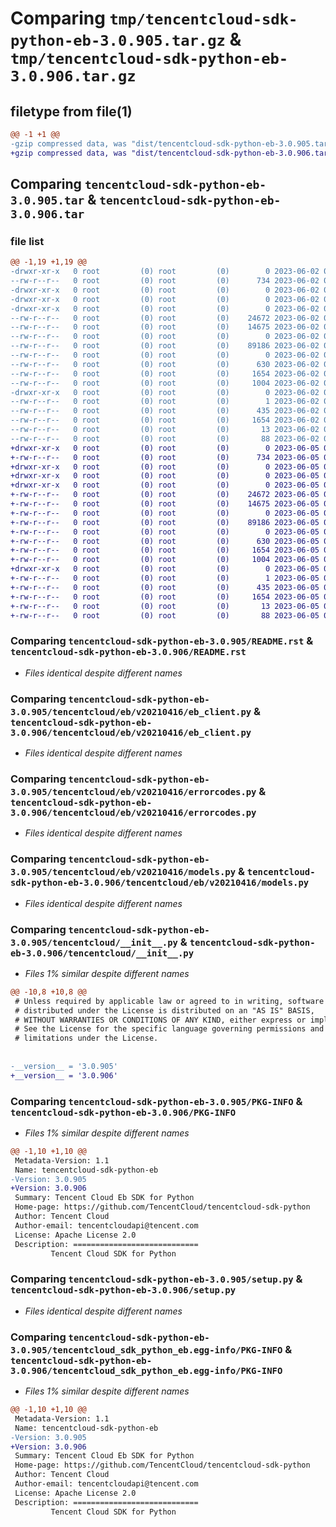 # Comparing `tmp/tencentcloud-sdk-python-eb-3.0.905.tar.gz` & `tmp/tencentcloud-sdk-python-eb-3.0.906.tar.gz`

## filetype from file(1)

```diff
@@ -1 +1 @@
-gzip compressed data, was "dist/tencentcloud-sdk-python-eb-3.0.905.tar", last modified: Fri Jun  2 00:27:40 2023, max compression
+gzip compressed data, was "dist/tencentcloud-sdk-python-eb-3.0.906.tar", last modified: Mon Jun  5 00:33:44 2023, max compression
```

## Comparing `tencentcloud-sdk-python-eb-3.0.905.tar` & `tencentcloud-sdk-python-eb-3.0.906.tar`

### file list

```diff
@@ -1,19 +1,19 @@
-drwxr-xr-x   0 root         (0) root         (0)        0 2023-06-02 00:27:40.000000 tencentcloud-sdk-python-eb-3.0.905/
--rw-r--r--   0 root         (0) root         (0)      734 2023-06-02 00:27:40.000000 tencentcloud-sdk-python-eb-3.0.905/README.rst
-drwxr-xr-x   0 root         (0) root         (0)        0 2023-06-02 00:27:40.000000 tencentcloud-sdk-python-eb-3.0.905/tencentcloud/
-drwxr-xr-x   0 root         (0) root         (0)        0 2023-06-02 00:27:40.000000 tencentcloud-sdk-python-eb-3.0.905/tencentcloud/eb/
-drwxr-xr-x   0 root         (0) root         (0)        0 2023-06-02 00:27:40.000000 tencentcloud-sdk-python-eb-3.0.905/tencentcloud/eb/v20210416/
--rw-r--r--   0 root         (0) root         (0)    24672 2023-06-02 00:27:40.000000 tencentcloud-sdk-python-eb-3.0.905/tencentcloud/eb/v20210416/eb_client.py
--rw-r--r--   0 root         (0) root         (0)    14675 2023-06-02 00:27:40.000000 tencentcloud-sdk-python-eb-3.0.905/tencentcloud/eb/v20210416/errorcodes.py
--rw-r--r--   0 root         (0) root         (0)        0 2023-06-02 00:27:40.000000 tencentcloud-sdk-python-eb-3.0.905/tencentcloud/eb/v20210416/__init__.py
--rw-r--r--   0 root         (0) root         (0)    89186 2023-06-02 00:27:40.000000 tencentcloud-sdk-python-eb-3.0.905/tencentcloud/eb/v20210416/models.py
--rw-r--r--   0 root         (0) root         (0)        0 2023-06-02 00:27:40.000000 tencentcloud-sdk-python-eb-3.0.905/tencentcloud/eb/__init__.py
--rw-r--r--   0 root         (0) root         (0)      630 2023-06-02 00:27:40.000000 tencentcloud-sdk-python-eb-3.0.905/tencentcloud/__init__.py
--rw-r--r--   0 root         (0) root         (0)     1654 2023-06-02 00:27:40.000000 tencentcloud-sdk-python-eb-3.0.905/PKG-INFO
--rw-r--r--   0 root         (0) root         (0)     1004 2023-06-02 00:27:40.000000 tencentcloud-sdk-python-eb-3.0.905/setup.py
-drwxr-xr-x   0 root         (0) root         (0)        0 2023-06-02 00:27:40.000000 tencentcloud-sdk-python-eb-3.0.905/tencentcloud_sdk_python_eb.egg-info/
--rw-r--r--   0 root         (0) root         (0)        1 2023-06-02 00:27:40.000000 tencentcloud-sdk-python-eb-3.0.905/tencentcloud_sdk_python_eb.egg-info/dependency_links.txt
--rw-r--r--   0 root         (0) root         (0)      435 2023-06-02 00:27:40.000000 tencentcloud-sdk-python-eb-3.0.905/tencentcloud_sdk_python_eb.egg-info/SOURCES.txt
--rw-r--r--   0 root         (0) root         (0)     1654 2023-06-02 00:27:40.000000 tencentcloud-sdk-python-eb-3.0.905/tencentcloud_sdk_python_eb.egg-info/PKG-INFO
--rw-r--r--   0 root         (0) root         (0)       13 2023-06-02 00:27:40.000000 tencentcloud-sdk-python-eb-3.0.905/tencentcloud_sdk_python_eb.egg-info/top_level.txt
--rw-r--r--   0 root         (0) root         (0)       88 2023-06-02 00:27:40.000000 tencentcloud-sdk-python-eb-3.0.905/setup.cfg
+drwxr-xr-x   0 root         (0) root         (0)        0 2023-06-05 00:33:44.000000 tencentcloud-sdk-python-eb-3.0.906/
+-rw-r--r--   0 root         (0) root         (0)      734 2023-06-05 00:33:44.000000 tencentcloud-sdk-python-eb-3.0.906/README.rst
+drwxr-xr-x   0 root         (0) root         (0)        0 2023-06-05 00:33:44.000000 tencentcloud-sdk-python-eb-3.0.906/tencentcloud/
+drwxr-xr-x   0 root         (0) root         (0)        0 2023-06-05 00:33:44.000000 tencentcloud-sdk-python-eb-3.0.906/tencentcloud/eb/
+drwxr-xr-x   0 root         (0) root         (0)        0 2023-06-05 00:33:44.000000 tencentcloud-sdk-python-eb-3.0.906/tencentcloud/eb/v20210416/
+-rw-r--r--   0 root         (0) root         (0)    24672 2023-06-05 00:33:44.000000 tencentcloud-sdk-python-eb-3.0.906/tencentcloud/eb/v20210416/eb_client.py
+-rw-r--r--   0 root         (0) root         (0)    14675 2023-06-05 00:33:44.000000 tencentcloud-sdk-python-eb-3.0.906/tencentcloud/eb/v20210416/errorcodes.py
+-rw-r--r--   0 root         (0) root         (0)        0 2023-06-05 00:33:44.000000 tencentcloud-sdk-python-eb-3.0.906/tencentcloud/eb/v20210416/__init__.py
+-rw-r--r--   0 root         (0) root         (0)    89186 2023-06-05 00:33:44.000000 tencentcloud-sdk-python-eb-3.0.906/tencentcloud/eb/v20210416/models.py
+-rw-r--r--   0 root         (0) root         (0)        0 2023-06-05 00:33:44.000000 tencentcloud-sdk-python-eb-3.0.906/tencentcloud/eb/__init__.py
+-rw-r--r--   0 root         (0) root         (0)      630 2023-06-05 00:33:44.000000 tencentcloud-sdk-python-eb-3.0.906/tencentcloud/__init__.py
+-rw-r--r--   0 root         (0) root         (0)     1654 2023-06-05 00:33:44.000000 tencentcloud-sdk-python-eb-3.0.906/PKG-INFO
+-rw-r--r--   0 root         (0) root         (0)     1004 2023-06-05 00:33:44.000000 tencentcloud-sdk-python-eb-3.0.906/setup.py
+drwxr-xr-x   0 root         (0) root         (0)        0 2023-06-05 00:33:44.000000 tencentcloud-sdk-python-eb-3.0.906/tencentcloud_sdk_python_eb.egg-info/
+-rw-r--r--   0 root         (0) root         (0)        1 2023-06-05 00:33:44.000000 tencentcloud-sdk-python-eb-3.0.906/tencentcloud_sdk_python_eb.egg-info/dependency_links.txt
+-rw-r--r--   0 root         (0) root         (0)      435 2023-06-05 00:33:44.000000 tencentcloud-sdk-python-eb-3.0.906/tencentcloud_sdk_python_eb.egg-info/SOURCES.txt
+-rw-r--r--   0 root         (0) root         (0)     1654 2023-06-05 00:33:44.000000 tencentcloud-sdk-python-eb-3.0.906/tencentcloud_sdk_python_eb.egg-info/PKG-INFO
+-rw-r--r--   0 root         (0) root         (0)       13 2023-06-05 00:33:44.000000 tencentcloud-sdk-python-eb-3.0.906/tencentcloud_sdk_python_eb.egg-info/top_level.txt
+-rw-r--r--   0 root         (0) root         (0)       88 2023-06-05 00:33:44.000000 tencentcloud-sdk-python-eb-3.0.906/setup.cfg
```

### Comparing `tencentcloud-sdk-python-eb-3.0.905/README.rst` & `tencentcloud-sdk-python-eb-3.0.906/README.rst`

 * *Files identical despite different names*

### Comparing `tencentcloud-sdk-python-eb-3.0.905/tencentcloud/eb/v20210416/eb_client.py` & `tencentcloud-sdk-python-eb-3.0.906/tencentcloud/eb/v20210416/eb_client.py`

 * *Files identical despite different names*

### Comparing `tencentcloud-sdk-python-eb-3.0.905/tencentcloud/eb/v20210416/errorcodes.py` & `tencentcloud-sdk-python-eb-3.0.906/tencentcloud/eb/v20210416/errorcodes.py`

 * *Files identical despite different names*

### Comparing `tencentcloud-sdk-python-eb-3.0.905/tencentcloud/eb/v20210416/models.py` & `tencentcloud-sdk-python-eb-3.0.906/tencentcloud/eb/v20210416/models.py`

 * *Files identical despite different names*

### Comparing `tencentcloud-sdk-python-eb-3.0.905/tencentcloud/__init__.py` & `tencentcloud-sdk-python-eb-3.0.906/tencentcloud/__init__.py`

 * *Files 1% similar despite different names*

```diff
@@ -10,8 +10,8 @@
 # Unless required by applicable law or agreed to in writing, software
 # distributed under the License is distributed on an "AS IS" BASIS,
 # WITHOUT WARRANTIES OR CONDITIONS OF ANY KIND, either express or implied.
 # See the License for the specific language governing permissions and
 # limitations under the License.
 
 
-__version__ = '3.0.905'
+__version__ = '3.0.906'
```

### Comparing `tencentcloud-sdk-python-eb-3.0.905/PKG-INFO` & `tencentcloud-sdk-python-eb-3.0.906/PKG-INFO`

 * *Files 1% similar despite different names*

```diff
@@ -1,10 +1,10 @@
 Metadata-Version: 1.1
 Name: tencentcloud-sdk-python-eb
-Version: 3.0.905
+Version: 3.0.906
 Summary: Tencent Cloud Eb SDK for Python
 Home-page: https://github.com/TencentCloud/tencentcloud-sdk-python
 Author: Tencent Cloud
 Author-email: tencentcloudapi@tencent.com
 License: Apache License 2.0
 Description: ============================
         Tencent Cloud SDK for Python
```

### Comparing `tencentcloud-sdk-python-eb-3.0.905/setup.py` & `tencentcloud-sdk-python-eb-3.0.906/setup.py`

 * *Files identical despite different names*

### Comparing `tencentcloud-sdk-python-eb-3.0.905/tencentcloud_sdk_python_eb.egg-info/PKG-INFO` & `tencentcloud-sdk-python-eb-3.0.906/tencentcloud_sdk_python_eb.egg-info/PKG-INFO`

 * *Files 1% similar despite different names*

```diff
@@ -1,10 +1,10 @@
 Metadata-Version: 1.1
 Name: tencentcloud-sdk-python-eb
-Version: 3.0.905
+Version: 3.0.906
 Summary: Tencent Cloud Eb SDK for Python
 Home-page: https://github.com/TencentCloud/tencentcloud-sdk-python
 Author: Tencent Cloud
 Author-email: tencentcloudapi@tencent.com
 License: Apache License 2.0
 Description: ============================
         Tencent Cloud SDK for Python
```

